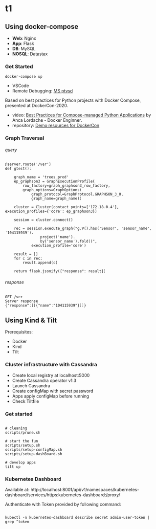 # t1

## Using docker-compose

- **Web**: Nginx
- **App**: Flask
- **DB**: MySQL
- **NOSQL**: Datastax

### Get Started

```console
docker-compose up
```

- VSCode
- Remote Debugging: [MS ptvsd](https://github.com/Microsoft/ptvsd/)

Based on best practices for Python projects with Docker Compose, presented at DockerCon-2020.

- video: [Best Practices for Compose-managed Python Applications](https://docker.events.cube365.net/docker/dockercon/content/Videos/eWWPtj5dmHAmoYypc) by Anca Lordache - Docker Enginner.
- repository: [Demo resources for DockerCon](https://github.com/aiordache/demos/tree/master/dockercon2020-demo)

### Graph Traversal

###### query
```console
@server.route('/ver')
def gtest():

    graph_name = 'trees_prod'
    ep_graphson3 = GraphExecutionProfile(
        row_factory=graph_graphson3_row_factory,
        graph_options=GraphOptions(
            graph_protocol=GraphProtocol.GRAPHSON_3_0,
            graph_name=graph_name))

    cluster = Cluster(contact_points=['172.18.0.4'], execution_profiles={'core': ep_graphson3})

    session = cluster.connect()

    rec = session.execute_graph("g.V().has('Sensor', 'sensor_name', '104115939').
                project('name').
                by('sensor_name').fold()",
            execution_profile='core')

    result = []
    for c in rec:
        result.append(c)

    return flask.jsonify({"response": result})
```
###### response
```console
GET /ver
Server response
{"response":[[{"name":"104115939"}]]}
```

## Using Kind & Tilt

Prerequisites:
- Docker
- Kind
- Tilt

### Cluster infrastructure with Cassandra

- Create local registry at localhost:5000
- Create Cassandra operator v1.3
- Launch Cassandra
- Create configMap with secret password
- Apps apply configMap before running
- Check Tiltfile

### Get started

```console

# cleaning
scripts/prune.sh

# start the fun
scripts/setup.sh
scripts/setup-configMap.sh
scripts/setup-dashBoard.sh

# develop apps
tilt up

```

### Kubernetes Dashboard

Available at:
http://localhost:8001/api/v1/namespaces/kubernetes-dashboard/services/https:kubernetes-dashboard:/proxy/

Authenticate with Token provided by following command:

```console

kubectl -n kubernetes-dashboard describe secret admin-user-token | grep ^token

```